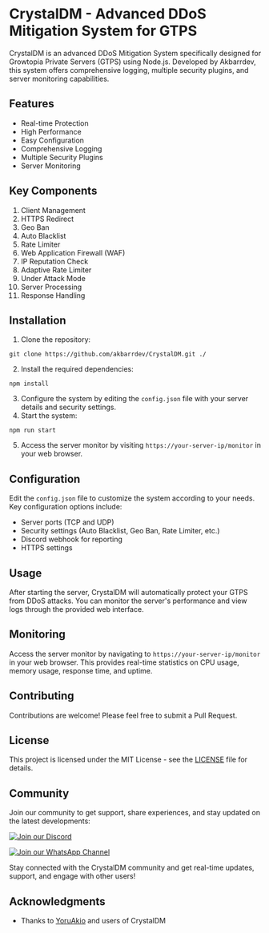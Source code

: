 # CrystalDM - Advanced DDoS Mitigation System for GTPS

CrystalDM is an advanced DDoS Mitigation System specifically designed for Growtopia Private Servers (GTPS) using Node.js. Developed by Akbarrdev, this system offers comprehensive logging, multiple security plugins, and server monitoring capabilities.

## Features

- Real-time Protection
- High Performance
- Easy Configuration
- Comprehensive Logging
- Multiple Security Plugins
- Server Monitoring

## Key Components

1. Client Management
2. HTTPS Redirect
3. Geo Ban
4. Auto Blacklist
5. Rate Limiter
6. Web Application Firewall (WAF)
7. IP Reputation Check
8. Adaptive Rate Limiter
9. Under Attack Mode
10. Server Processing
11. Response Handling

## Installation

1. Clone the repository:
```
git clone https://github.com/akbarrdev/CrystalDM.git ./
```
2. Install the required dependencies:
```
npm install
```
3. Configure the system by editing the `config.json` file with your server details and security settings.
4. Start the system:
```
npm run start
```
5. Access the server monitor by visiting `https://your-server-ip/monitor` in your web browser.


## Configuration

Edit the `config.json` file to customize the system according to your needs. Key configuration options include:

- Server ports (TCP and UDP)
- Security settings (Auto Blacklist, Geo Ban, Rate Limiter, etc.)
- Discord webhook for reporting
- HTTPS settings

## Usage

After starting the server, CrystalDM will automatically protect your GTPS from DDoS attacks. You can monitor the server's performance and view logs through the provided web interface.

## Monitoring

Access the server monitor by navigating to `https://your-server-ip/monitor` in your web browser. This provides real-time statistics on CPU usage, memory usage, response time, and uptime.

## Contributing

Contributions are welcome! Please feel free to submit a Pull Request.

## License

This project is licensed under the MIT License - see the [LICENSE](LICENSE) file for details.


## Community

Join our community to get support, share experiences, and stay updated on the latest developments:

[![Join our Discord](https://img.shields.io/badge/Join%20our-Discord-7289DA?style=for-the-badge&logo=discord&logoColor=white)](https://discord.gg/2M2TA5TPau)

[![Join our WhatsApp Channel](https://img.shields.io/badge/Join%20our-WhatsApp-25D366?style=for-the-badge&logo=whatsapp&logoColor=white)](https://whatsapp.com/channel/0029VaZAopA8fewhXJvqxt18)

Stay connected with the CrystalDM community and get real-time updates, support, and engage with other users!

## Acknowledgments

- Thanks to [YoruAkio](https://github.com/YoruAkio) and users of CrystalDM

